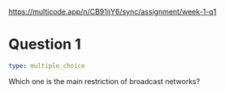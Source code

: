 https://multicode.app/n/CB91ijY6/sync/assignment/week-1-q1

# Question 1

```yaml
type: multiple_choice
```

Which one is the main restriction of broadcast networks?

